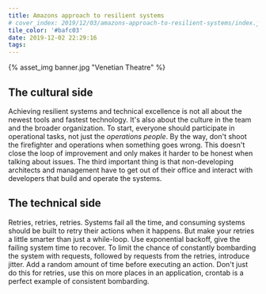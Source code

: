 ```yaml
---
title: Amazons approach to resilient systems
# cover_index: 2019/12/03/amazons-approach-to-resilient-systems/index.jpg
tile_color: '#bafc03'
date: 2019-12-02 22:29:16
tags:
---
```

{% asset_img banner.jpg "Venetian Theatre" %}

## The cultural side
<!-- - Everyone has operational tasks
- Dont shoot the firefighter. This doesnt close the loop of improvements and makes being honest harder.
- Management and 'architects' have to get out of the office and interact with the developing and operating people. -->
Achieving resilient systems and technical excellence is not all about the newest tools and fastest technology. It's also about the culture in the team and the broader organization. To start, everyone should participate in operational tasks, not just the *operations people*. By the way, don't shoot the firefighter and operations when something goes wrong. This doesn't close the loop of improvement and only makes it harder to be honest when talking about issues. The third important thing is that non-developing architects and management have to get out of their office and interact with developers that build and operate the systems.

## The technical side
<!-- - Retries
- Exponential backoff
- Introduce jitter. When everything does something at round timestamps, like midnight, the system is under high load at peaks and idles between peaks. Try to keep a steady load by introducing random delays before executing something. -->
Retries, retries, retries. Systems fail all the time, and consuming systems should be built to retry their actions when it happens. But make your retries a little smarter than just a while-loop. Use exponential backoff, give the failing system time to recover. To limit the chance of constantly bombarding the system with requests, followed by requests from the retries, introduce jitter. Add a random amount of time before executing an action. Don't just do this for retries, use this on more places in an application, crontab is a perfect example of consistent bombarding.

<!-- ## The loop of improvements -->
<!-- - It's about fixing failures before they occur. Keep the loop small. -->
